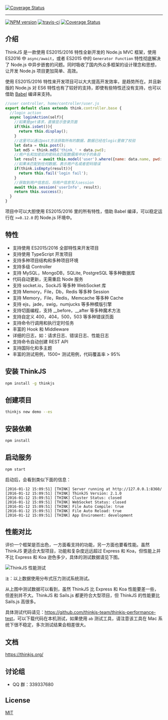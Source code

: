 [![Coverage Status](https://p.ssl.qhimg.com/d/inn/e270ec1e/logo_large.jpg)](https://thinkjs.org/)

-----

[![NPM version](https://img.shields.io/npm/v/thinkjs.svg?style=flat-square)](http://badge.fury.io/js/thinkjs)
[![travis-ci](https://img.shields.io/travis/75team/thinkjs.svg?style=flat-square)](https://travis-ci.org/75team/thinkjs)
[![Coverage Status](https://img.shields.io/coveralls/75team/thinkjs.svg?style=flat-square)](https://coveralls.io/github/75team/thinkjs)


## 介绍

ThinkJS 是一款使用 ES2015/2016 特性全新开发的 Node.js MVC 框架，使用 ES2016 中 `async/await`，或者 ES2015 中的 `Generator Function` 特性彻底解决了 Node.js 中异步嵌套的问题。同时吸收了国内外众多框架的设计理念和思想，让开发 Node.js 项目更加简单、高效。

使用 ES2015/2016 特性来开发项目可以大大提高开发效率，是趋势所在。并且新版的 Node.js 对 ES6 特性也有了较好的支持，即使有些特性还没有支持，也可以借助 [Babel](http://babeljs.io/) 编译来支持。


```js
//user controller, home/controller/user.js
export default class extends think.controller.base {
  //login action
  async loginAction(self){
    //如果是get请求，直接显示登录页面
    if(this.isGet()){
      return this.display();
    }
    //这里可以通过post方法获取所有的数据，数据已经在logic里做了校验
    let data = this.post();
    let md5 = think.md5('think_' + data.pwd);
    //用户名和加密后的密码去匹配数据库中对于的条目
    let result = await this.model('user').where({name: data.name, pwd: md5}).find();
    //如果未匹配到任何数据，表示用户名或者密码错误
    if(think.isEmpty(result)){
      return this.fail('login fail');
    }
    //获取到用户信息后，将用户信息写入session
    await this.session('userInfo', result);
    return this.success();
  }
}
```


项目中可以大胆使用 ES2015/2016 里的所有特性，借助 Babel 编译，可以稳定运行在 `>=0.12.0` 的 Node.js 环境中。

## 特性

* 支持使用 ES2015/2016 全部特性来开发项目
* 支持使用 TypeScript 开发项目
* 支持多种项目结构和多种项目环境
* 支持多级 Controller
* 支持 MySQL，MongoDB，SQLite, PostgreSQL 等多种数据库
* 代码自动更新，无需重启 Node 服务
* 支持 socket.io，SockJS 等多种 WebSocket 库
* 支持 Memory，File，Db，Redis 等多种 Session
* 支持 Memory，File，Redis，Memcache 等多种 Cache
* 支持 ejs，jade，swig，numjucks 等多种模版引擎
* 支持切面编程，支持 __before，__after 等多种魔术方法
* 支持自定义 400，404，500，503 等多种错误页面
* 支持命令行调用和执行定时任务
* 丰富的 Hook 和 Middleware
* 详细的日志，如：请求日志、错误日志、性能日志
* 支持命令自动创建 REST API
* 支持国际化和多主题
* 丰富的测试用例，1500+ 测试用例，代码覆盖率 > 95%


## 安装 ThinkJS

```sh
npm install -g thinkjs
```

## 创建项目

```sh
thinkjs new demo --es
```

## 安装依赖

```sh
npm install
```

## 启动服务

```sh
npm start
```

启动后，会看到类似下面的信息：

```text
[2016-01-12 15:09:51] [THINK] Server running at http://127.0.0.1:8360/
[2016-01-12 15:09:51] [THINK] ThinkJS Version: 2.1.0
[2016-01-12 15:09:51] [THINK] Cluster Status: closed
[2016-01-12 15:09:51] [THINK] WebSocket Status: closed
[2016-01-12 15:09:51] [THINK] File Auto Compile: true
[2016-01-12 15:09:51] [THINK] File Auto Reload: true
[2016-01-12 15:09:51] [THINK] App Enviroment: development
```

## 性能对比

评价一个框架是否出色，一方面看支持的功能，另一方面也要看性能。虽然 ThinkJS 更适合大型项目，功能和复杂度远远超过 Express 和 Koa，但性能上并不比 Express 和 Koa 逊色多少，具体的测试数据请见下图。

![ThinkJS 性能测试](https://p.ssl.qhimg.com/t018bc14974bff742de.jpg)

`注`：以上数据使用分布式压力测试系统测试。


从上图中测试数据可以看到，虽然 ThinkJS 比 Express 和 Koa 性能要差一些，但差别并不大。ThinkJS 和 Sails.js 都更符合大型项目，但 ThinkJS 的性能要比 Sails.js 高很多。

具体测试代码请见：<https://github.com/thinkjs-team/thinkjs-performance-test>，可以下载代码在本机测试，如果使用 `ab` 测试工具，请注意该工具在 Mac 系统下很不稳定，多次测试结果会相差很大。

## 文档

<https://thinkjs.org/>

## 讨论组

* QQ 群：339337680

## License

[MIT](https://github.com/75team/thinkjs/blob/master/LICENSE)
